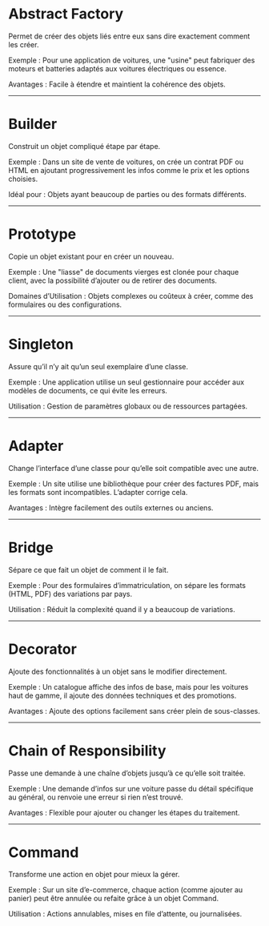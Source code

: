 # Abstract Factory

Permet de créer des objets liés entre eux sans dire exactement comment les créer.

Exemple : Pour une application de voitures, une "usine" peut fabriquer des moteurs et batteries adaptés aux voitures électriques ou essence.

Avantages : Facile à étendre et maintient la cohérence des objets.

-----------------------------------------------------------

# Builder

Construit un objet compliqué étape par étape.

Exemple : Dans un site de vente de voitures, on crée un contrat PDF ou HTML en ajoutant progressivement les infos comme le prix et les options choisies.

Idéal pour : Objets ayant beaucoup de parties ou des formats différents.

-----------------------------------------------------------

# Prototype

Copie un objet existant pour en créer un nouveau.

Exemple : Une "liasse" de documents vierges est clonée pour chaque client, avec la possibilité d’ajouter ou de retirer des documents.

Domaines d’Utilisation : Objets complexes ou coûteux à créer, comme des formulaires ou des configurations.

-----------------------------------------------------------

# Singleton

Assure qu’il n’y ait qu’un seul exemplaire d’une classe.

Exemple : Une application utilise un seul gestionnaire pour accéder aux modèles de documents, ce qui évite les erreurs.

Utilisation : Gestion de paramètres globaux ou de ressources partagées.

-----------------------------------------------------------

# Adapter

Change l’interface d’une classe pour qu’elle soit compatible avec une autre.

Exemple : Un site utilise une bibliothèque pour créer des factures PDF, mais les formats sont incompatibles. L’adapter corrige cela.

Avantages : Intègre facilement des outils externes ou anciens.

-----------------------------------------------------------

# Bridge

Sépare ce que fait un objet de comment il le fait.

Exemple : Pour des formulaires d’immatriculation, on sépare les formats (HTML, PDF) des variations par pays.

Utilisation : Réduit la complexité quand il y a beaucoup de variations.

-----------------------------------------------------------

# Decorator

Ajoute des fonctionnalités à un objet sans le modifier directement.

Exemple : Un catalogue affiche des infos de base, mais pour les voitures haut de gamme, il ajoute des données techniques et des promotions.

Avantages : Ajoute des options facilement sans créer plein de sous-classes.

-----------------------------------------------------------

# Chain of Responsibility

Passe une demande à une chaîne d’objets jusqu’à ce qu’elle soit traitée.

Exemple : Une demande d’infos sur une voiture passe du détail spécifique au général, ou renvoie une erreur si rien n’est trouvé.

Avantages : Flexible pour ajouter ou changer les étapes du traitement.

-----------------------------------------------------------

# Command

Transforme une action en objet pour mieux la gérer.

Exemple : Sur un site d’e-commerce, chaque action (comme ajouter au panier) peut être annulée ou refaite grâce à un objet Command.

Utilisation : Actions annulables, mises en file d’attente, ou journalisées.
